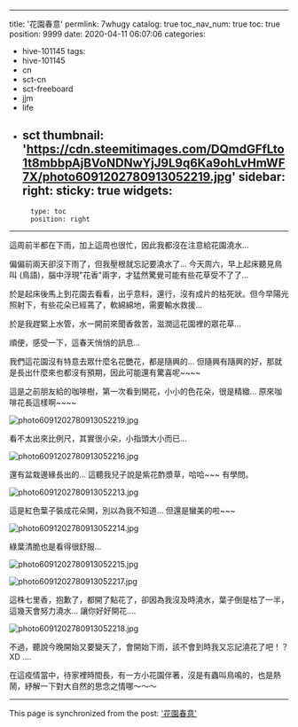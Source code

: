 
---
title: '花園春意'
permlink: 7whugy
catalog: true
toc_nav_num: true
toc: true
position: 9999
date: 2020-04-11 06:07:06
categories:
- hive-101145
tags:
- hive-101145
- cn
- sct-cn
- sct-freeboard
- jjm
- life
- sct
thumbnail: 'https://cdn.steemitimages.com/DQmdGFfLto1t8mbbpAjBVoNDNwYjJ9L9q6Ka9ohLvHmWF7X/photo6091202780913052219.jpg'
sidebar:
    right:
        sticky: true
widgets:
    -
        type: toc
        position: right
---


這周前半都在下雨，加上這周也很忙，因此我都沒在注意給花園澆水...

偏偏前兩天卻沒下雨了，但我壓根就忘記要澆水了... 今天周六，早上起床聽見鳥叫 (鳥語)，腦中浮現"花香"兩字，才猛然驚覺可能有些花草受不了了... 

於是起床後馬上到花園去看看，出乎意料，還行，沒有成片的枯死狀。但今早陽光照射下，有些花朵已經蔫了，軟綿綿地，需要輸水救援...

於是我趕緊上水管，水一開前來聞香救苦，滋潤這花園裡的眾花草... 

順便，感受一下，這春天悄悄的訊息... 

我們這花園沒有特意去眾什麼名花艷花，都是隨興的... 但隨興有隨興的好，那就是長出什麼來也都沒有預期，因此可能還有驚喜呢~~~~

這是之前朋友給的咖啡樹，第一次看到開花，小小的色花朵，很是精緻... 原來咖啡花長這樣啊~~~~

![photo6091202780913052219.jpg](https://cdn.steemitimages.com/DQmdGFfLto1t8mbbpAjBVoNDNwYjJ9L9q6Ka9ohLvHmWF7X/photo6091202780913052219.jpg)

看不太出來比例尺，其實很小朵，小指頭大小而已...

![photo6091202780913052216.jpg](https://cdn.steemitimages.com/DQmd7yedWa9JjFJKLaZTaYwHYjJT8rErKwfrD91oEhGDuVr/photo6091202780913052216.jpg)

還有盆栽邊緣長出的... 這聽我兒子說是紫花酢漿草，哈哈~~~ 有學問。

![photo6091202780913052213.jpg](https://cdn.steemitimages.com/DQmNoMsaWG1xSkPodE4PExR5oe4sGphyyNRGiczgx6zzZqt/photo6091202780913052213.jpg)

這是紅色葉子裝成花朵開，別以為我不知道... 但還是蠻美的啦~~~

![photo6091202780913052214.jpg](https://cdn.steemitimages.com/DQmTi8CTLnYvTxJ8BSwnFqVR8H5UYZTWSMbXH7y3SqyGGYH/photo6091202780913052214.jpg)

綠葉清脆也是看得很舒服...

![photo6091202780913052215.jpg](https://cdn.steemitimages.com/DQmcoKeCXYeBXRgEaAmwSRLzSWPLhNkCuzQSnBNuAjMNtSm/photo6091202780913052215.jpg)

![photo6091202780913052217.jpg](https://cdn.steemitimages.com/DQmfFDSY76BeXUQo48xN6WM2Q38dBYg8RqpQGBoEbAd87zb/photo6091202780913052217.jpg)

這株七里香，抱歉了，都開了點花了，卻因為我沒及時澆水，葉子倒是枯了一半，這幾天會努力澆水... 讓你好好開花....

![photo6091202780913052218.jpg](https://cdn.steemitimages.com/DQmRXE2tN6hNj6nw3vg5fmoxT9CejNnVsom9fxmuHFCkk8f/photo6091202780913052218.jpg)

不過，聽說今晚開始又要變天了，會開始下雨，該不會到時我又忘記澆花了吧！？XD .... 

在這疫情當中，待家裡時間長，有一方小花園伴著，沒是有蟲叫鳥鳴的，也是熱鬧，紓解一下對大自然的思念之情哪～～～

- - -

This page is synchronized from the post: ['花園春意'](https://steemit.com/@deanliu/7whugy)

